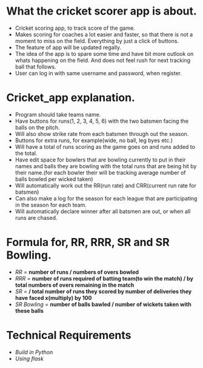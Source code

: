 # What the cricket scorer app is about.
- Cricket scoring app, to track score of the game.
- Makes scoring for coaches a lot easier and faster, so that there is not a moment to miss on the field. Everything by just a click of buttons.
- The feature of app will be updated regally.
- The idea of the app is to spare some time and have bit more outlook on whats happening on the field. And does not feel rush for next tracking ball that follows.
- User can log in with same username and password, when register.

# Cricket_app explanation.
- Program should take teams name.
- Have buttons for runs(1, 2, 3, 4, 5, 6) with the two batsmen facing the balls on the pitch.
- Will also show strike rate from each batsmen through out the season.
- Buttons for extra runs, for example(wide, no ball, leg byes etc.)
- Will have a total of runs scoring as the game goes on and runs added to the total.
- Have edit space for bowlers that are bowling currently to put in their names and balls they are bowling with the total runs that are being hit by their name.(for each bowler their will be tracking average number of balls bowled per wicked taken)
- Will automatically work out the RR(run rate) and CRR(current run rate for batsmen)
- Can also make a log for the season for each league that are participating in the season for each team.
- Will automatically declare winner after all batsmen are out, or when all runs are chased.

# Formula for, RR, RRR, SR and SR Bowling.
- *RR* = **number of runs / numbers of overs bowled**
- *RRR* = **number of runs required of batting team(to win the match) / by total numbers of overs remaining in the match**
- *SR* = **/ total number of runs they scored by number of deliveries they have faced x(multiply) by 100**
- *SR Bowling* = **number of balls bawled / number of wickets taken with these balls**

# Technical Requirements
- *Build in Python*
- *Using flask*